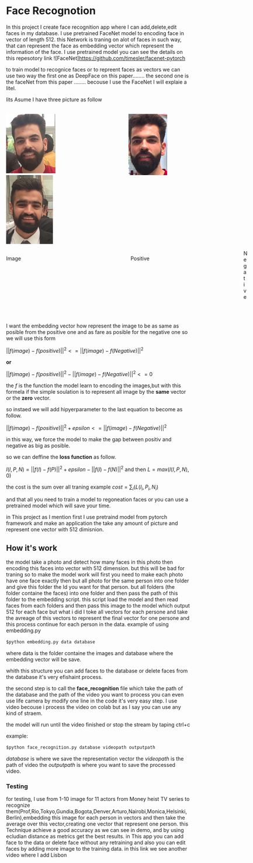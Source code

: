 # Face Recognotion 
In this project I create  face recognition app where I can add,delete,edit faces in my database.
I use pretrained FaceNet model to encoding face in vector of length 512.
this Network is traning on alot of faces in such way, that can represent the face as embedding vector which represent the information of the face.
I use pretrained model you can see the details on this repesotory link ![FaceNet]https://github.com/timesler/facenet-pytorch

to train model to recognice faces or to repreent faces as vectors we can use two way the first one as DeepFace on this paper........ the second one is the faceNet from this paper ........
becouse I use the FaceNet I will explaie a litel.

lits Asume I have three picture as follow 

<div>
    <br/>
    <img src='Image_1.png' style="float:left" >
    <img src='Positive.png' style="float:left;margin-left:200px;">
    <img src='Negative.png' >
</div>
<div>
 <p style="float:left">Image</p><p style="float:left;margin-left:300px">Positive</p><p style="margin-left:650px">Negative</p>
    <br/>
    <br/>
</div>



I want the embedding vector how represent the image to be as same as posible from the positive one and as fare as posible for  the negative one so we will use this form 

$||f(image)-f(positive)||^2<=||f(image)-f(Negative)||^2$

**or**

$||f(image)-f(positive)||^2-||f(image)-f(Negative)||^2<=0$

the $f$ is the function the model learn to encoding the images,but with this formela if the simple soulation is to represent all image by the **same** vector or the **zero** vector.

so instaed we will add hipyerparameter to the last equation to become as follow.

$||f(image)-f(positive)||^2+epsilon<=||f(image)-f(Negative)||^2$

in this way, we force the model to make the gap between positiv and negative as big as posible.

so we can deffine the **loss function** as follow.

$l(I,P,N)=||f(I)-f(P)||^2+epsilon-||f(I)-f(N)||^2$
and then $L=max(l(I,P,N),0)$

the cost is the sum over all traning example 
$cost=∑_i(L(I_i,P_i,N_i)$

and that all you need to train a model to regoneation faces or you can use a pretrained model which will save your time.

in This project as I mention first I use pretraind model from pytorch framework and make an application the take any amount of picture and represent one vector with 512 dimisnion.

## How it's work

the model take a photo and detect how many faces in this photo then encoding this faces into vector with 512 dimension.
but this will be bad for traning so to make the model work will first you need to make each photo have one face exactly then but all photo for the same person into one folder and give this folder the Id you want for that person.
but all folders (the folder containe the faces) into one folder and then pass the path of this folder to the embedding script.
this script load the model and then read faces from each folders and then pass this image to the model which output 512 for each face but what i did I toke all vectors for each persone and take the avreage of this vectors to represent the final vector for one persone and this process continue for each person in the data.
example of using embedding.py


```python
$python embedding.py data database
```

where data is the folder containe the images and database where the embedding vector will be save.

whith this structure you can add faces to the database or delete faces from the database it's very efishaint process.

the second step is to call the **face_recognition** file which take the path of the database and the path of the video you want to process you can even use life camera by modify one line in the code it's very easy step.
I use video becouse i process the video on colab but as I say you can use any kind of straem.

the model will run until the video finished or stop the stream by taping ctrl+c

example:


```python
$python face_recognition.py database videopath outputpath 
```

*database* is where we save the representation vector the *videopath* is the path of video the *outputpath* is where you want to save the processed video.

### Testing 
for testing, I use from 1-10 image for 11 actors from Money heist TV series to recognize them(Prof,Rio,Tokyo,Gundia,Bogota,Denver,Arturo,Nairobi,Monica,Helsinki,Berlin),embedding this image for each person in vectors and then take the average over this vector,creating one vector that represent one person.
this Technique achieve a good accuracy as we can see in demo, and by using ecludian distance as metrics get the best results.
in This app you can add face to the data or delete face without any retraining and also you can edit faces by adding more image to the training data.
in this link we see another video where I add Lisbon


```python

```
